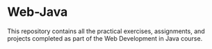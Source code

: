 # Web-Java
This repository contains all the practical exercises, assignments, and projects completed as part of the Web Development in Java course.
 
